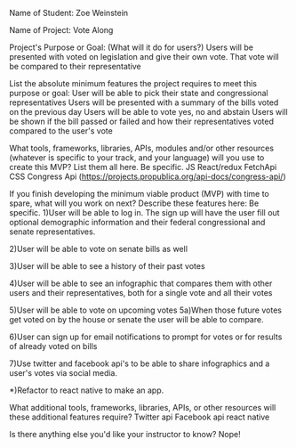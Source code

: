 Name of Student: Zoe Weinstein

Name of Project: Vote Along

Project's Purpose or Goal: (What will it do for users?)
Users will be presented with voted on legislation and give their own vote. That vote will be compared to their representative

List the absolute minimum features the project requires to meet this purpose or goal:
User will be able to pick their state and congressional representatives
Users will be presented with a summary of the bills voted on the previous day
Users will be able to vote yes, no and abstain
Users will be shown if the bill passed or failed and how their representatives voted compared to the user's vote

What tools, frameworks, libraries, APIs, modules and/or other resources (whatever is specific to your track, and your language) will you use to create this MVP? List them all here. Be specific.
JS
React/redux
FetchApi
CSS
Congress Api (https://projects.propublica.org/api-docs/congress-api/)

If you finish developing the minimum viable product (MVP) with time to spare, what will you work on next? Describe these features here: Be specific.
1)User will be able to log in. The sign up will have the user fill out optional demographic information and their federal congressional and senate representatives. 

2)User will be able to vote on senate bills as well

3)User will be able to see a history of their past votes

4)User will be able to see an infographic that compares them with other users and their representatives, both for a single vote and all their votes

5)User will be able to vote on upcoming votes
  5a)When those future votes get voted on by the house or senate the user will be able to compare.

6)User can sign up for email notifications to prompt for votes or for results of already voted on bills

7)Use twitter and facebook api's to be able to share infographics and a user's votes via social media.

*)Refactor to react native to make an app.

What additional tools, frameworks, libraries, APIs, or other resources will these additional features require?
Twitter api
Facebook api
react native

Is there anything else you'd like your instructor to know?
Nope!